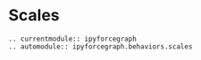 # Scales

```{eval-rst}
.. currentmodule:: ipyforcegraph
.. automodule:: ipyforcegraph.behaviors.scales
```
